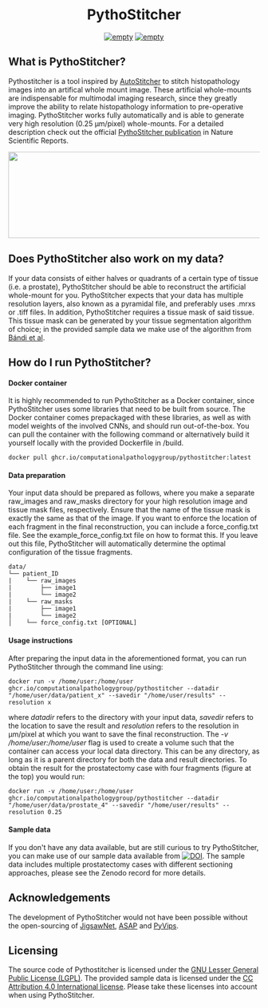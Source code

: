 <h1 align="center">PythoStitcher</h2>
<p align="center">
   <a href="https://github.com/psf/black"><img alt="empty" src=https://img.shields.io/badge/code%20style-black-000000.svg></a>
   <a href="https://github.com/computationalpathologygroup/pythostitcher/releases"><img alt="empty" src=https://img.shields.io/github/v/release/computationalpathologygroup/pythostitcher?include_prereleases&label=pre-release&logo=github.svg></a>
</p>

    
## What is PythoStitcher?
Pythostitcher is a tool inspired by [AutoStitcher](https://www.nature.com/articles/srep29906) to stitch histopathology images into an artifical whole mount image. These artificial whole-mounts are indispensable for multimodal imaging research, since they greatly improve the ability to relate histopathology information to pre-operative imaging. PythoStitcher works fully automatically and is able to generate very high resolution (0.25 µm/pixel) whole-mounts. For a detailed description check out the official [PythoStitcher publication](https://www.nature.com/articles/s41598-024-52007-5) in Nature Scientific Reports.

<p align="center">
  <img width="900" height="173" src="./img/figure2.png">
</p>

## Does PythoStitcher also work on my data?
If your data consists of either halves or quadrants of a certain type of tissue (i.e. a prostate), PythoStitcher should be able to reconstruct the artificial whole-mount for you. PythoStitcher expects that your data has multiple resolution layers, also known as a pyramidal file, and preferably uses .mrxs or .tiff files. In addition, PythoStitcher requires a tissue mask of said tissue. This tissue mask can be generated by your tissue segmentation algorithm of choice; in the provided sample data we make use of the algorithm from [Bándi et al](https://pubmed.ncbi.nlm.nih.gov/31871843/).

## How do I run PythoStitcher?
#### Docker container 
It is highly recommended to run PythoStitcher as a Docker container, since PythoStitcher uses some libraries that need to be built from source. The Docker container comes prepackaged with these libraries, as well as with model weights of the involved CNNs, and should run out-of-the-box. You can pull the container with the following command or alternatively build it yourself locally with the provided Dockerfile in /build.

	docker pull ghcr.io/computationalpathologygroup/pythostitcher:latest

#### Data preparation
Your input data should be prepared as follows, where you make a separate raw_images and raw_masks directory for your high resolution image and tissue mask files, respectively. Ensure that the name of the tissue mask is exactly the same as that of the image. If you want to enforce the location of each fragment in the final reconstruction, you can include a force_config.txt file. See the example_force_config.txt file on how to format this. If you leave out this file, PythoStitcher will automatically determine the optimal configuration of the tissue fragments.
	
	data/ 
	└── patient_ID
	|    └── raw_images
	|        ├── image1
	|        └── image2
	|    └── raw_masks
	|        ├── image1
	|        └── image2
	│    └── force_config.txt [OPTIONAL]


#### Usage instructions
            
After preparing the input data in the aforementioned format, you can run PythoStitcher through the command line using:

    docker run -v /home/user:/home/user ghcr.io/computationalpathologygroup/pythostitcher --datadir "/home/user/data/patient_x" --savedir "/home/user/results" --resolution x
where *datadir* refers to the directory with your input data, *savedir* refers to the location to save the result and *resolution* refers to the resolution in µm/pixel at which you want to save the final reconstruction. The  *-v /home/user:/home/user* flag is used to create a volume such that the container can access your local data directory. This can be any directory, as long as it is a parent directory for both the data and result directories. To obtain the result for the prostatectomy case with four fragments (figure at the top) you would run:

    docker run -v /home/user:/home/user ghcr.io/computationalpathologygroup/pythostitcher --datadir "/home/user/data/prostate_4" --savedir "/home/user/results" --resolution 0.25

#### Sample data 
If you don't have any data available, but are still curious to try PythoStitcher, you can make use of our sample data available from <a href="https://zenodo.org/records/13786929"><img src="https://zenodo.org/badge/DOI/10.5281/zenodo.13786929.svg" alt="DOI"></a>. The sample data includes multiple prostatectomy cases with different sectioning approaches, please see the Zenodo record for more details. 

## Acknowledgements
The development of PythoStitcher would not have been possible without the open-sourcing of [JigsawNet](https://github.com/Lecanyu/JigsawNet), [ASAP](https://github.com/computationalpathologygroup/ASAP) and [PyVips](https://github.com/libvips/pyvips).

## Licensing
The source code of Pythostitcher is licensed under the [GNU Lesser General Public License (LGPL)](https://www.gnu.org/licenses/lgpl-3.0.nl.html). The provided sample data is licensed under the [CC Attribution 4.0 International license](https://creativecommons.org/licenses/by/4.0/legalcode). Please take these licenses into account when using PythoStitcher.

